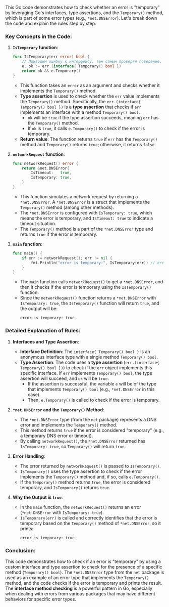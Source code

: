 This Go code demonstrates how to check whether an error is "temporary" by leveraging Go's interfaces, type assertions, and the `Temporary()` method, which is part of some error types (e.g., `*net.DNSError`). Let's break down the code and explain the rules step by step:

### Key Concepts in the Code:

1. **`IsTemporary` function**:
   ```go
   func IsTemporary(err error) bool {
       // Приводим ошибку к интерфейсу, тем самым проверяя поведение.
       e, ok := err.(interface{ Temporary() bool })
       return ok && e.Temporary()
   }
   ```
   - This function takes an `error` as an argument and checks whether it implements the `Temporary()` method.
   - **Type assertion** is used to check whether the `err` value implements the `Temporary()` method. Specifically, the `err.(interface{ Temporary() bool })` is a **type assertion** that checks if `err` implements an interface with a method `Temporary() bool`.
     - `ok` will be `true` if the type assertion succeeds, meaning `err` has the `Temporary()` method.
     - If `ok` is `true`, it calls `e.Temporary()` to check if the error is temporary.
   - **Return value**: The function returns `true` if `err` has the `Temporary()` method and `Temporary()` returns `true`; otherwise, it returns `false`.

2. **`networkRequest` function**:
   ```go
   func networkRequest() error {
       return &net.DNSError{
           IsTimeout:   true,
           IsTemporary: true,
       }
   }
   ```
   - This function simulates a network request by returning a `*net.DNSError`. A `*net.DNSError` is a struct that implements the `Temporary()` method (among other methods).
   - The `*net.DNSError` is configured with `IsTemporary: true`, which means the error is temporary, and `IsTimeout: true` to indicate a timeout situation.
   - The `Temporary()` method is a part of the `*net.DNSError` type and returns `true` if the error is temporary.

3. **`main` function**:
   ```go
   func main() {
       if err := networkRequest(); err != nil {
           fmt.Println("error is temporary:", IsTemporary(err)) // error is temporary: true
       }
   }
   ```
   - The `main` function calls `networkRequest()` to get a `*net.DNSError`, and then it checks if the error is temporary using the `IsTemporary()` function.
   - Since the `networkRequest()` function returns a `*net.DNSError` with `IsTemporary: true`, the `IsTemporary()` function will return `true`, and the output will be:
     ```
     error is temporary: true
     ```

### Detailed Explanation of Rules:

1. **Interfaces and Type Assertion**:
   - **Interface Definition**: The `interface{ Temporary() bool }` is an anonymous interface type with a single method `Temporary() bool`. 
   - **Type Assertion**: The code uses a **type assertion** (`err.(interface{ Temporary() bool })`) to check if the `err` object implements this specific interface. If `err` implements `Temporary() bool`, the type assertion will succeed, and `ok` will be `true`.
     - If the assertion is successful, the variable `e` will be of the type that implements `Temporary() bool` (e.g., `*net.DNSError` in this case).
     - Then, `e.Temporary()` is called to check if the error is temporary.

2. **`*net.DNSError` and the `Temporary()` Method**:
   - The `*net.DNSError` type (from the `net` package) represents a DNS error and implements the `Temporary()` method.
   - This method returns `true` if the error is considered "temporary" (e.g., a temporary DNS error or timeout).
   - By calling `networkRequest()`, the `*net.DNSError` returned has `IsTemporary: true`, so `Temporary()` will return `true`.

3. **Error Handling**:
   - The error returned by `networkRequest()` is passed to `IsTemporary()`. 
   - `IsTemporary()` uses the type assertion to check if the error implements the `Temporary()` method and, if so, calls `e.Temporary()`.
   - If the `Temporary()` method returns `true`, the error is considered temporary, and `IsTemporary()` returns `true`.

4. **Why the Output is `true`**:
   - In the `main` function, the `networkRequest()` returns an error (`*net.DNSError` with `IsTemporary: true`).
   - `IsTemporary(err)` is called and correctly identifies that the error is temporary based on the `Temporary()` method of `*net.DNSError`, so it prints:
     ```
     error is temporary: true
     ```

### Conclusion:

This code demonstrates how to check if an error is "temporary" by using a custom interface and type assertion to check for the presence of a specific method (`Temporary() bool`). The `*net.DNSError` type from the `net` package is used as an example of an error type that implements the `Temporary()` method, and the code checks if the error is temporary and prints the result. The **interface method checking** is a powerful pattern in Go, especially when dealing with errors from various packages that may have different behaviors for specific error types.
